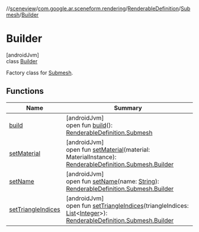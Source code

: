 //[sceneview](../../../../../index.md)/[com.google.ar.sceneform.rendering](../../../index.md)/[RenderableDefinition](../../index.md)/[Submesh](../index.md)/[Builder](index.md)

# Builder

[androidJvm]\
class [Builder](index.md)

Factory class for [Submesh](../index.md).

## Functions

| Name | Summary |
|---|---|
| [build](build.md) | [androidJvm]<br>open fun [build](build.md)(): [RenderableDefinition.Submesh](../index.md) |
| [setMaterial](set-material.md) | [androidJvm]<br>open fun [setMaterial](set-material.md)(material: MaterialInstance): [RenderableDefinition.Submesh.Builder](index.md) |
| [setName](set-name.md) | [androidJvm]<br>open fun [setName](set-name.md)(name: [String](https://developer.android.com/reference/kotlin/java/lang/String.html)): [RenderableDefinition.Submesh.Builder](index.md) |
| [setTriangleIndices](set-triangle-indices.md) | [androidJvm]<br>open fun [setTriangleIndices](set-triangle-indices.md)(triangleIndices: [List](https://developer.android.com/reference/kotlin/java/util/List.html)&lt;[Integer](https://developer.android.com/reference/kotlin/java/lang/Integer.html)&gt;): [RenderableDefinition.Submesh.Builder](index.md) |
